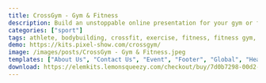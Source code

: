 ```yaml
---
title: CrossGym - Gym & Fitness
description: Build an unstoppable online presentation for your gym or fitness center the powerful way with CrossGym, a kit packed with all the elements a modern gym, fitness or personal trainer website can ever need.
categories: ["sport"]
tags: athlete, bodybuilding, crossfit, exercise, fitness, fitness gym, fitness trainer, gym, gym theme, nutrition, personal trainer, sports, sports nutrition, sportswear, trainer
demo: https://kits.pixel-show.com/crossgym/
image: /images/posts/CrossGym - Gym & Fitness.jpeg
templates: ["About Us", "Contact Us", "Event", "Footer", "Global", "Header", "Home 1", "Home 2", "Home 3", "Home 4", "Our Team", "Pricing", "Services"]
download: https://elemkits.lemonsqueezy.com/checkout/buy/7d0b7298-00d2-460e-83fe-80e13b092773
---
```

